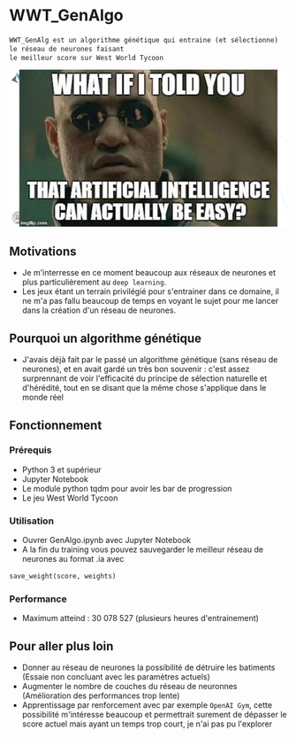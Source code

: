 # WWT_GenAlgo

```
WWT_GenAlg est un algorithme génétique qui entraine (et sélectionne) le réseau de neurones faisant 
le meilleur score sur West World Tycoon
```

![image](meme.jpg)

## Motivations

* Je m'interresse en ce moment beaucoup aux réseaux de neurones et plus particulièrement au `deep learning`.
* Les jeux étant un terrain privilégié pour s'entrainer dans ce domaine, il ne m'a pas fallu beaucoup de temps en voyant le sujet pour me lancer dans la création d'un réseau de neurones.

## Pourquoi un algorithme génétique

* J'avais déjà fait par le passé un algorithme génétique (sans réseau de neurones), et en avait gardé un très bon souvenir : c'est assez surprennant de voir l'efficacité du principe de sélection naturelle et d'hérédité, tout en se disant que la même chose s'applique dans le monde réel

## Fonctionnement

### Prérequis

* Python 3 et supérieur
* Jupyter Notebook
* Le module python tqdm pour avoir les bar de progression
* Le jeu West World Tycoon

### Utilisation

* Ouvrer GenAlgo.ipynb avec Jupyter Notebook
* A la fin du training vous pouvez sauvegarder le meilleur réseau de neurones au format .ia avec
```python
save_weight(score, weights)
```

### Performance

* Maximum atteind : 30 078 527 (plusieurs heures d'entrainement)

## Pour aller plus loin

* Donner au réseau de neurones la possibilité de détruire les batiments (Essaie non concluant avec les paramètres actuels)
* Augmenter le nombre de couches du réseau de neuronnes (Amélioration des performances trop lente)
* Apprentissage par renforcement avec par exemple `OpenAI Gym`, cette possibilité m'intéresse beaucoup et permettrait surement de dépasser le score actuel mais ayant un temps trop court, je n'ai pas pu l'explorer
